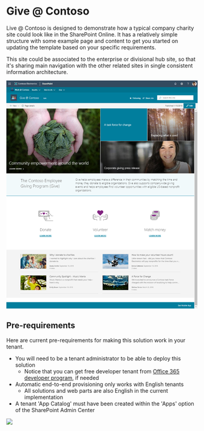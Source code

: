 # Give @ Contoso

Live @ Contoso is designed to demonstrate how a typical company charity site could look like in the SharePoint Online. It has a relatively simple structure with some example page and content to get you started on updating the template based on your specific requirements.

This site could be associated to the enterprise or divisional hub site, so that it's sharing main navigation with the other related sites in single consistent information architecture.

![Full layout](./full-layout-give.png)

## Pre-requirements

Here are current pre-requirements for making this solution work in your tenant.

- You will need to be a tenant administrator to be able to deploy this solution
    - Notice that you can get free developer tenant from [Office 365 developer program](https://developer.microsoft.com/en-us/office/dev-program), if needed
- Automatic end-to-end provisioning only works with English tenants
    - All solutions and web parts are also English in the current implementation
- A tenant 'App Catalog' must have been created within the 'Apps' option of the SharePoint Admin Center

<img src="https://telemetry.sharepointpnp.com/sp-dev-provisioning-templates/Give" />